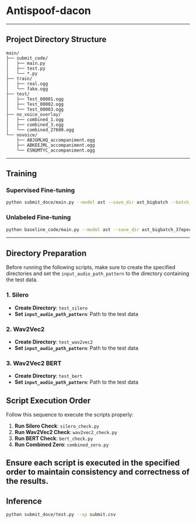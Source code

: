 # Antispoof-dacon

---
## Project Directory Structure
```plaintext
main/
├── submit_code/
│   ├── main.py
│   ├── test.py
│   └── *.py
├── train/
│   ├── real.ogg
│   └── fake.ogg
├── test/
│   ├── Test_00001.ogg
│   ├── Test_00002.ogg
│   └── Test_00003.ogg
├── no_voice_overlay/
│   ├── combined_1.ogg
│   ├── combined_3.ogg
│   └── combined_27600.ogg
└── novoice/
    ├── ABJGMLHQ_accompaniment.ogg
    ├── ABKEEJML_accompaniment.ogg
    └── ESNQMTYC_accompaniment.ogg
```
---
## Training

### Supervised Fine-tuning

```bash
python submit_doce/main.py --model ast --save_dir ast_bigbatch --batch_size 2048 --lr 0.001
```
### Unlabeled Fine-tuning
```bash
python baseline_code/main.py --model ast --save_dir ast_bigbatch_37epoch_unlabeld_thres0.9_withoutscheduler_afternew_sgd0.00001 --lr 0.00001 --weight_decay 0.001 --unlabel_ft --epochs 10 --batch_size 64
```
---
## Directory Preparation

Before running the following scripts, make sure to create the specified directories and set the `input_audio_path_pattern` to the directory containing the test data.

### 1. Silero

- **Create Directory**: `test_silero`
- **Set `input_audio_path_pattern`**: Path to the test data

### 2. Wav2Vec2

- **Create Directory**: `test_wav2vec2`
- **Set `input_audio_path_pattern`**: Path to the test data

### 3. Wav2Vec2 BERT

- **Create Directory**: `test_bert`
- **Set `input_audio_path_pattern`**: Path to the test data

## Script Execution Order

Follow this sequence to execute the scripts properly:

1. **Run Silero Check**: `silero_check.py`
2. **Run Wav2Vec2 Check**: `wav2vec2_check.py`
3. **Run BERT Check**: `bert_check.py`
4. **Run Combined Zero**: `combined_zero.py`

Ensure each script is executed in the specified order to maintain consistency and correctness of the results.
---
## Inference
```bash
python submit_doce/test.py --sp submit.csv
```
